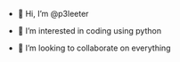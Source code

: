 - 👋 Hi, I’m @p3leeter
- 👀 I’m interested in coding using python

- 💞️ I’m looking to collaborate on everything

